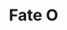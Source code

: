 ---
title: "Fate O"
url: /ciudad-autonoma-de-buenos-aires/fate-o-adolfo-p-carranza/
shop: reparación de automóviles
---